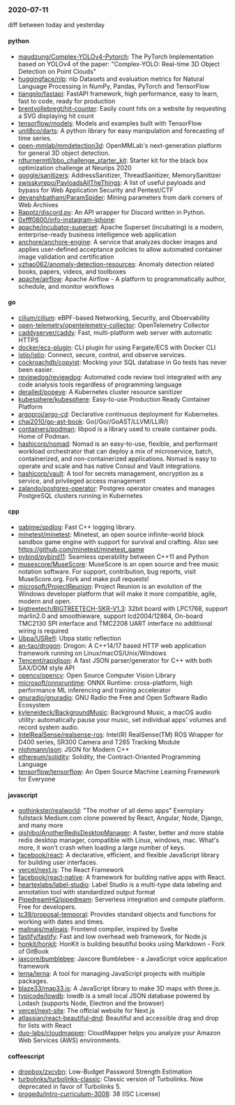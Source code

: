 ### 2020-07-11
diff between today and yesterday

#### python
* [maudzung/Complex-YOLOv4-Pytorch](https://github.com/maudzung/Complex-YOLOv4-Pytorch): The PyTorch Implementation based on YOLOv4 of the paper: "Complex-YOLO: Real-time 3D Object Detection on Point Clouds"
* [huggingface/nlp](https://github.com/huggingface/nlp): nlp  Datasets and evaluation metrics for Natural Language Processing in NumPy, Pandas, PyTorch and TensorFlow
* [tiangolo/fastapi](https://github.com/tiangolo/fastapi): FastAPI framework, high performance, easy to learn, fast to code, ready for production
* [brentvollebregt/hit-counter](https://github.com/brentvollebregt/hit-counter): Easily count hits  on a website by requesting a SVG displaying hit count 
* [tensorflow/models](https://github.com/tensorflow/models): Models and examples built with TensorFlow
* [unit8co/darts](https://github.com/unit8co/darts): A python library for easy manipulation and forecasting of time series.
* [open-mmlab/mmdetection3d](https://github.com/open-mmlab/mmdetection3d): OpenMMLab's next-generation platform for general 3D object detection.
* [rdturnermtl/bbo_challenge_starter_kit](https://github.com/rdturnermtl/bbo_challenge_starter_kit): Starter kit for the black box optimization challenge at Neurips 2020
* [google/sanitizers](https://github.com/google/sanitizers): AddressSanitizer, ThreadSanitizer, MemorySanitizer
* [swisskyrepo/PayloadsAllTheThings](https://github.com/swisskyrepo/PayloadsAllTheThings): A list of useful payloads and bypass for Web Application Security and Pentest/CTF
* [devanshbatham/ParamSpider](https://github.com/devanshbatham/ParamSpider): Mining parameters from dark corners of Web Archives
* [Rapptz/discord.py](https://github.com/Rapptz/discord.py): An API wrapper for Discord written in Python.
* [0xfff0800/info-instagram-iphone](https://github.com/0xfff0800/info-instagram-iphone): 
* [apache/incubator-superset](https://github.com/apache/incubator-superset): Apache Superset (incubating) is a modern, enterprise-ready business intelligence web application
* [anchore/anchore-engine](https://github.com/anchore/anchore-engine): A service that analyzes docker images and applies user-defined acceptance policies to allow automated container image validation and certification
* [yzhao062/anomaly-detection-resources](https://github.com/yzhao062/anomaly-detection-resources): Anomaly detection related books, papers, videos, and toolboxes
* [apache/airflow](https://github.com/apache/airflow): Apache Airflow - A platform to programmatically author, schedule, and monitor workflows

#### go
* [cilium/cilium](https://github.com/cilium/cilium): eBPF-based Networking, Security, and Observability
* [open-telemetry/opentelemetry-collector](https://github.com/open-telemetry/opentelemetry-collector): OpenTelemetry Collector
* [caddyserver/caddy](https://github.com/caddyserver/caddy): Fast, multi-platform web server with automatic HTTPS
* [docker/ecs-plugin](https://github.com/docker/ecs-plugin): CLI plugin for using Fargate/ECS with Docker CLI
* [istio/istio](https://github.com/istio/istio): Connect, secure, control, and observe services.
* [cockroachdb/copyist](https://github.com/cockroachdb/copyist): Mocking your SQL database in Go tests has never been easier.
* [reviewdog/reviewdog](https://github.com/reviewdog/reviewdog):  Automated code review tool integrated with any code analysis tools regardless of programming language
* [derailed/popeye](https://github.com/derailed/popeye):  A Kubernetes cluster resource sanitizer
* [kubesphere/kubesphere](https://github.com/kubesphere/kubesphere): Easy-to-use Production Ready Container Platform
* [argoproj/argo-cd](https://github.com/argoproj/argo-cd): Declarative continuous deployment for Kubernetes.
* [chai2010/go-ast-book](https://github.com/chai2010/go-ast-book):  Go(/Go//GoAST/LLVM/LLIR/)
* [containers/podman](https://github.com/containers/podman): libpod is a library used to create container pods. Home of Podman.
* [hashicorp/nomad](https://github.com/hashicorp/nomad): Nomad is an easy-to-use, flexible, and performant workload orchestrator that can deploy a mix of microservice, batch, containerized, and non-containerized applications. Nomad is easy to operate and scale and has native Consul and Vault integrations.
* [hashicorp/vault](https://github.com/hashicorp/vault): A tool for secrets management, encryption as a service, and privileged access management
* [zalando/postgres-operator](https://github.com/zalando/postgres-operator): Postgres operator creates and manages PostgreSQL clusters running in Kubernetes

#### cpp
* [gabime/spdlog](https://github.com/gabime/spdlog): Fast C++ logging library.
* [minetest/minetest](https://github.com/minetest/minetest): Minetest, an open source infinite-world block sandbox game engine with support for survival and crafting. Also see https://github.com/minetest/minetest_game
* [pybind/pybind11](https://github.com/pybind/pybind11): Seamless operability between C++11 and Python
* [musescore/MuseScore](https://github.com/musescore/MuseScore): MuseScore is an open source and free music notation software. For support, contribution, bug reports, visit MuseScore.org. Fork and make pull requests!
* [microsoft/ProjectReunion](https://github.com/microsoft/ProjectReunion): Project Reunion is an evolution of the Windows developer platform that will make it more compatible, agile, modern and open.
* [bigtreetech/BIGTREETECH-SKR-V1.3](https://github.com/bigtreetech/BIGTREETECH-SKR-V1.3): 32bit board with LPC1768, support marlin2.0 and smoothieware, support lcd2004/12864, On-board TMC2130 SPI interface and TMC2208 UART interface no additional wiring is required
* [Ubpa/USRefl](https://github.com/Ubpa/USRefl): Ubpa static reflection
* [an-tao/drogon](https://github.com/an-tao/drogon): Drogon: A C++14/17 based HTTP web application framework running on Linux/macOS/Unix/Windows
* [Tencent/rapidjson](https://github.com/Tencent/rapidjson): A fast JSON parser/generator for C++ with both SAX/DOM style API
* [opencv/opencv](https://github.com/opencv/opencv): Open Source Computer Vision Library
* [microsoft/onnxruntime](https://github.com/microsoft/onnxruntime): ONNX Runtime: cross-platform, high performance ML inferencing and training accelerator
* [gnuradio/gnuradio](https://github.com/gnuradio/gnuradio): GNU Radio  the Free and Open Software Radio Ecosystem
* [kyleneideck/BackgroundMusic](https://github.com/kyleneideck/BackgroundMusic): Background Music, a macOS audio utility: automatically pause your music, set individual apps' volumes and record system audio.
* [IntelRealSense/realsense-ros](https://github.com/IntelRealSense/realsense-ros): Intel(R) RealSense(TM) ROS Wrapper for D400 series, SR300 Camera and T265 Tracking Module
* [nlohmann/json](https://github.com/nlohmann/json): JSON for Modern C++
* [ethereum/solidity](https://github.com/ethereum/solidity): Solidity, the Contract-Oriented Programming Language
* [tensorflow/tensorflow](https://github.com/tensorflow/tensorflow): An Open Source Machine Learning Framework for Everyone

#### javascript
* [gothinkster/realworld](https://github.com/gothinkster/realworld): "The mother of all demo apps"  Exemplary fullstack Medium.com clone powered by React, Angular, Node, Django, and many more 
* [qishibo/AnotherRedisDesktopManager](https://github.com/qishibo/AnotherRedisDesktopManager): A faster, better and more stable redis desktop manager, compatible with Linux, windows, mac. What's more, it won't crash when loading a large number of keys.
* [facebook/react](https://github.com/facebook/react): A declarative, efficient, and flexible JavaScript library for building user interfaces.
* [vercel/next.js](https://github.com/vercel/next.js): The React Framework
* [facebook/react-native](https://github.com/facebook/react-native): A framework for building native apps with React.
* [heartexlabs/label-studio](https://github.com/heartexlabs/label-studio): Label Studio is a multi-type data labeling and annotation tool with standardized output format
* [PipedreamHQ/pipedream](https://github.com/PipedreamHQ/pipedream): Serverless integration and compute platform. Free for developers.
* [tc39/proposal-temporal](https://github.com/tc39/proposal-temporal): Provides standard objects and functions for working with dates and times.
* [malinajs/malinajs](https://github.com/malinajs/malinajs): Frontend compiler, inspired by Svelte
* [fastify/fastify](https://github.com/fastify/fastify): Fast and low overhead web framework, for Node.js
* [honkit/honkit](https://github.com/honkit/honkit):  HonKit is building beautiful books using Markdown - Fork of GitBook
* [jaxcore/bumblebee](https://github.com/jaxcore/bumblebee): Jaxcore Bumblebee - a JavaScript voice application framework
* [lerna/lerna](https://github.com/lerna/lerna):  A tool for managing JavaScript projects with multiple packages.
* [blaze33/map33.js](https://github.com/blaze33/map33.js): A JavaScript library to make 3D maps with three.js.
* [typicode/lowdb](https://github.com/typicode/lowdb):  lowdb is a small local JSON database powered by Lodash (supports Node, Electron and the browser)
* [vercel/next-site](https://github.com/vercel/next-site): The official website for Next.js
* [atlassian/react-beautiful-dnd](https://github.com/atlassian/react-beautiful-dnd): Beautiful and accessible drag and drop for lists with React
* [duo-labs/cloudmapper](https://github.com/duo-labs/cloudmapper): CloudMapper helps you analyze your Amazon Web Services (AWS) environments.

#### coffeescript
* [dropbox/zxcvbn](https://github.com/dropbox/zxcvbn): Low-Budget Password Strength Estimation
* [turbolinks/turbolinks-classic](https://github.com/turbolinks/turbolinks-classic): Classic version of Turbolinks. Now deprecated in favor of Turbolinks 5.
* [progedu/intro-curriculum-3008](https://github.com/progedu/intro-curriculum-3008): 38 (ISC License)
